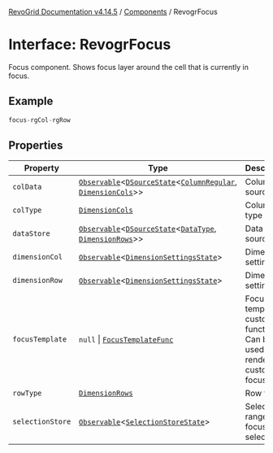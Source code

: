 [RevoGrid Documentation v4.14.5](README.md) / [Components](Namespace.Components.md) / RevogrFocus

# Interface: RevogrFocus

Focus component. Shows focus layer around the cell that is currently in focus.

## Example

```ts
focus-rgCol-rgRow
```

## Properties

| Property | Type | Description | Defined in |
| ------ | ------ | ------ | ------ |
| `colData` | [`Observable`](TypeAlias.Observable.md)\<[`DSourceState`](TypeAlias.DSourceState.md)\<[`ColumnRegular`](Interface.ColumnRegular.md), [`DimensionCols`](TypeAlias.DimensionCols.md)\>\> | Column source | [src/components.d.ts:461](https://github.com/revolist/revogrid/blob/395fb64310e6654557393205ff295dbb2f4142c5/src/components.d.ts#L461) |
| `colType` | [`DimensionCols`](TypeAlias.DimensionCols.md) | Column type | [src/components.d.ts:465](https://github.com/revolist/revogrid/blob/395fb64310e6654557393205ff295dbb2f4142c5/src/components.d.ts#L465) |
| `dataStore` | [`Observable`](TypeAlias.Observable.md)\<[`DSourceState`](TypeAlias.DSourceState.md)\<[`DataType`](TypeAlias.DataType.md), [`DimensionRows`](TypeAlias.DimensionRows.md)\>\> | Data rows source | [src/components.d.ts:469](https://github.com/revolist/revogrid/blob/395fb64310e6654557393205ff295dbb2f4142c5/src/components.d.ts#L469) |
| `dimensionCol` | [`Observable`](TypeAlias.Observable.md)\<[`DimensionSettingsState`](Interface.DimensionSettingsState.md)\> | Dimension settings X | [src/components.d.ts:473](https://github.com/revolist/revogrid/blob/395fb64310e6654557393205ff295dbb2f4142c5/src/components.d.ts#L473) |
| `dimensionRow` | [`Observable`](TypeAlias.Observable.md)\<[`DimensionSettingsState`](Interface.DimensionSettingsState.md)\> | Dimension settings Y | [src/components.d.ts:477](https://github.com/revolist/revogrid/blob/395fb64310e6654557393205ff295dbb2f4142c5/src/components.d.ts#L477) |
| `focusTemplate` | `null` \| [`FocusTemplateFunc`](TypeAlias.FocusTemplateFunc.md) | Focus template custom function. Can be used to render custom focus layer. | [src/components.d.ts:481](https://github.com/revolist/revogrid/blob/395fb64310e6654557393205ff295dbb2f4142c5/src/components.d.ts#L481) |
| `rowType` | [`DimensionRows`](TypeAlias.DimensionRows.md) | Row type | [src/components.d.ts:485](https://github.com/revolist/revogrid/blob/395fb64310e6654557393205ff295dbb2f4142c5/src/components.d.ts#L485) |
| `selectionStore` | [`Observable`](TypeAlias.Observable.md)\<[`SelectionStoreState`](TypeAlias.SelectionStoreState.md)\> | Selection, range, focus for selection | [src/components.d.ts:489](https://github.com/revolist/revogrid/blob/395fb64310e6654557393205ff295dbb2f4142c5/src/components.d.ts#L489) |
